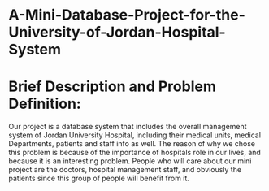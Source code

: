 # A-Mini-Database-Project-for-the-University-of-Jordan-Hospital-System

# Brief Description and Problem Definition:
Our project is a database system that includes the overall management system of Jordan University Hospital, including their medical units, medical Departments, patients and staff info as well. 
The reason of why we chose this problem is because of the importance of hospitals role in our lives, and because it is an interesting problem. People who will care about our mini project are the doctors, hospital management staff, and obviously the patients since this group of people will benefit from it.
